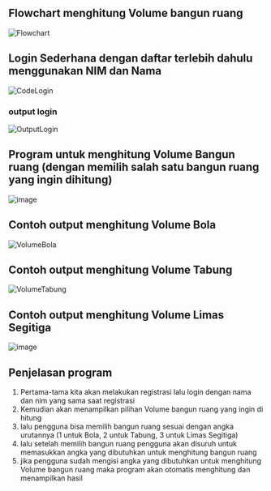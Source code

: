 ## Flowchart menghitung Volume bangun ruang
![Flowchart](https://github.com/aidlmrza/Postest1/assets/144346363/786e9799-a0f0-49ef-afdd-3220ec7ac55a)

## Login Sederhana dengan daftar terlebih dahulu menggunakan NIM dan Nama
![CodeLogin](https://github.com/aidlmrza/Postest1/assets/144346363/42fce4ce-83e8-459e-a520-75c30d70aa58)
### output login
![OutputLogin](https://github.com/aidlmrza/Postest1/assets/144346363/e7d4e237-0900-4d7f-aa57-8fbe765c3e09)

## Program untuk menghitung Volume Bangun ruang (dengan memilih salah satu bangun ruang yang ingin dihitung)
![image](https://github.com/aidlmrza/Postest1/assets/144346363/033eb468-43c8-46b3-8269-d52d24caa3da)
## Contoh output menghitung Volume Bola
![VolumeBola](https://github.com/aidlmrza/Postest1/assets/144346363/2beffbac-089a-46fc-b3fa-5bdde8b156b3)
## Contoh output menghitung Volume Tabung
![VolumeTabung](https://github.com/aidlmrza/Postest1/assets/144346363/0ed540a5-cf64-4c14-8d57-6e7cb6f1a8d4)
## Contoh output menghitung Volume Limas Segitiga
![image](https://github.com/aidlmrza/Postest1/assets/144346363/547d4f92-b68f-43ac-8a2e-07ed2fda18e8)

## Penjelasan program
1. Pertama-tama kita akan melakukan registrasi lalu login dengan nama dan nim yang sama saat registrasi
2. Kemudian akan menampilkan pilihan Volume bangun ruang yang ingin di hitung
3. lalu pengguna bisa memilih bangun ruang sesuai dengan angka urutannya (1 untuk Bola, 2 untuk Tabung, 3 untuk Limas Segitiga)
4. lalu setelah memilih bangun ruang pengguna akan disuruh untuk memasukkan angka yang dibutuhkan untuk menghitung bangun ruang
5. jika pengguna sudah mengisi angka yang dibutuhkan untuk menghitung Volume bangun ruang maka program akan otomatis menghitung dan menampilkan hasil



